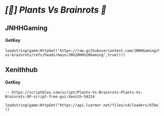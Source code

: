 # ***[🌈] Plants Vs Brainrots 🌻***
## JNHHGaming
#### **GetKey**
```
loadstring(game:HttpGet("https://raw.githubusercontent.com/JNHHGaming/Plants-vs-brainrots/refs/heads/main/JN%20HH%20Gaming",true))()
```
## **Xenithhub**
#### **GetKey**
```
-- https://scriptblox.com/script/Plants-Vs-Brainrots-Plants-Vs-Brainrots-OP-script-free-gui-Xenith-54224

loadstring(game:HttpGet("https://api.luarmor.net/files/v4/loaders/d7be76c234d46ce6770101fded39760c.lua"))()
```
